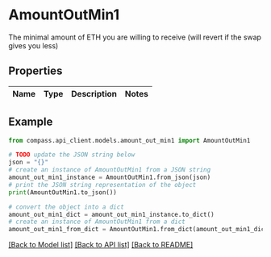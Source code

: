 # AmountOutMin1

The minimal amount of ETH you are willing to receive (will revert if the swap gives you less)

## Properties

Name | Type | Description | Notes
------------ | ------------- | ------------- | -------------

## Example

```python
from compass.api_client.models.amount_out_min1 import AmountOutMin1

# TODO update the JSON string below
json = "{}"
# create an instance of AmountOutMin1 from a JSON string
amount_out_min1_instance = AmountOutMin1.from_json(json)
# print the JSON string representation of the object
print(AmountOutMin1.to_json())

# convert the object into a dict
amount_out_min1_dict = amount_out_min1_instance.to_dict()
# create an instance of AmountOutMin1 from a dict
amount_out_min1_from_dict = AmountOutMin1.from_dict(amount_out_min1_dict)
```
[[Back to Model list]](../README.md#documentation-for-models) [[Back to API list]](../README.md#documentation-for-api-endpoints) [[Back to README]](../README.md)



